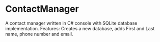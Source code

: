 # ContactManager
A contact manager written in C# console with SQLite database implementation. Features: Creates a new database, adds First and Last name, phone number and email.
